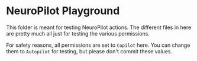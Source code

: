 # NeuroPilot Playground

This folder is meant for testing NeuroPilot actions.
The different files in here are pretty much all just for testing the various permissions.

For safety reasons, all permissions are set to `Copilot` here.
You can change them to `Autopilot` for testing, but please don't commit these values.
